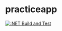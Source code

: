 # practiceapp
[![.NET Build and Test](https://github.com/adamobrennan/practiceapp/actions/workflows/dotnetbuildtest.yml/badge.svg)](https://github.com/adamobrennan/practiceapp/actions/workflows/dotnetbuildtest.yml)

